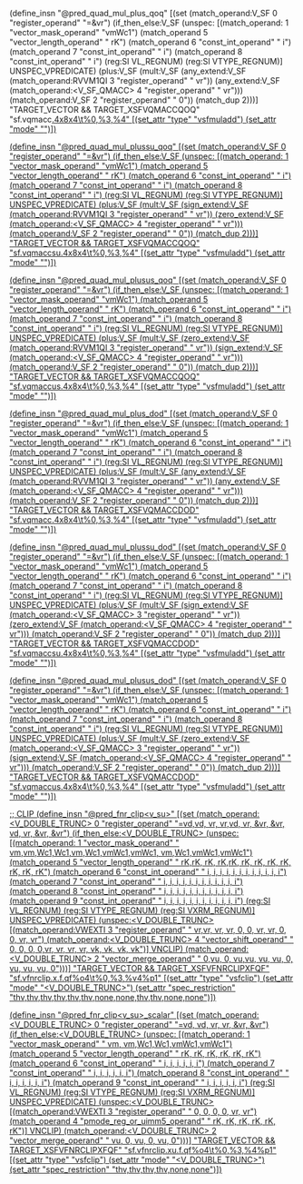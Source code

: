 (define_insn "@pred_quad_mul_plus<su><mode>_qoq"
  [(set (match_operand:V_SF 0 "register_operand"                    "=&vr")
	(if_then_else:V_SF
	  (unspec:<VM>
	    [(match_operand:<VM> 1 "vector_mask_operand"             "vmWc1")
	     (match_operand 5 "vector_length_operand"                "   rK")
	     (match_operand 6 "const_int_operand"                    "    i")
	     (match_operand 7 "const_int_operand"                    "    i")
	     (match_operand 8 "const_int_operand"                    "    i")
	     (reg:SI VL_REGNUM)
	     (reg:SI VTYPE_REGNUM)] UNSPEC_VPREDICATE)
	  (plus:V_SF
	    (mult:V_SF
	      (any_extend:V_SF
	        (match_operand:RVVM1QI 3 "register_operand" "   vr"))
	      (any_extend:V_SF
	        (match_operand:<V_SF_QMACC> 4 "register_operand" "   vr")))
	    (match_operand:V_SF 2 "register_operand"               "    0"))
	  (match_dup 2)))]
  "TARGET_VECTOR && TARGET_XSFVQMACCQOQ"
  "sf.vqmacc<u>.4x8x4\t%0,%3,%4"
  [(set_attr "type" "vsfmuladd")
   (set_attr "mode" "<MODE>")])

(define_insn "@pred_quad_mul_plussu<mode>_qoq"
  [(set (match_operand:V_SF 0 "register_operand"                    "=&vr")
	(if_then_else:V_SF
	  (unspec:<VM>
	    [(match_operand:<VM> 1 "vector_mask_operand"             "vmWc1")
	     (match_operand 5 "vector_length_operand"                "   rK")
	     (match_operand 6 "const_int_operand"                    "    i")
	     (match_operand 7 "const_int_operand"                    "    i")
	     (match_operand 8 "const_int_operand"                    "    i")
	     (reg:SI VL_REGNUM)
	     (reg:SI VTYPE_REGNUM)] UNSPEC_VPREDICATE)
	  (plus:V_SF
	    (mult:V_SF
	      (sign_extend:V_SF
	        (match_operand:RVVM1QI 3 "register_operand" "   vr"))
	      (zero_extend:V_SF
	        (match_operand:<V_SF_QMACC> 4 "register_operand" "   vr")))
	    (match_operand:V_SF 2 "register_operand"               "    0"))
	  (match_dup 2)))]
  "TARGET_VECTOR && TARGET_XSFVQMACCQOQ"
  "sf.vqmaccsu.4x8x4\t%0,%3,%4"
  [(set_attr "type" "vsfmuladd")
   (set_attr "mode" "<MODE>")])

(define_insn "@pred_quad_mul_plusus<mode>_qoq"
  [(set (match_operand:V_SF 0 "register_operand"                    "=&vr")
	(if_then_else:V_SF
	  (unspec:<VM>
	    [(match_operand:<VM> 1 "vector_mask_operand"             "vmWc1")
	     (match_operand 5 "vector_length_operand"                "   rK")
	     (match_operand 6 "const_int_operand"                    "    i")
	     (match_operand 7 "const_int_operand"                    "    i")
	     (match_operand 8 "const_int_operand"                    "    i")
	     (reg:SI VL_REGNUM)
	     (reg:SI VTYPE_REGNUM)] UNSPEC_VPREDICATE)
	  (plus:V_SF
	    (mult:V_SF
	      (zero_extend:V_SF
	        (match_operand:RVVM1QI 3 "register_operand" "   vr"))
	      (sign_extend:V_SF
	        (match_operand:<V_SF_QMACC> 4 "register_operand" "   vr")))
	    (match_operand:V_SF 2 "register_operand"               "    0"))
	  (match_dup 2)))]
  "TARGET_VECTOR && TARGET_XSFVQMACCQOQ"
  "sf.vqmaccus.4x8x4\t%0,%3,%4"
  [(set_attr "type" "vsfmuladd")
   (set_attr "mode" "<MODE>")])

(define_insn "@pred_quad_mul_plus<su><mode>_dod"
  [(set (match_operand:V_SF 0 "register_operand"                    "=&vr")
	(if_then_else:V_SF
	  (unspec:<VM>
	    [(match_operand:<VM> 1 "vector_mask_operand"             "vmWc1")
	     (match_operand 5 "vector_length_operand"                "   rK")
	     (match_operand 6 "const_int_operand"                    "    i")
	     (match_operand 7 "const_int_operand"                    "    i")
	     (match_operand 8 "const_int_operand"                    "    i")
	     (reg:SI VL_REGNUM)
	     (reg:SI VTYPE_REGNUM)] UNSPEC_VPREDICATE)
	  (plus:V_SF
	    (mult:V_SF
	      (any_extend:V_SF
	        (match_operand:RVVM1QI 3 "register_operand" "   vr"))
	      (any_extend:V_SF
	        (match_operand:<V_SF_QMACC> 4 "register_operand" "   vr")))
	    (match_operand:V_SF 2 "register_operand"               "    0"))
	  (match_dup 2)))]
  "TARGET_VECTOR && TARGET_XSFVQMACCDOD"
  "sf.vqmacc<u>.4x8x4\t%0,%3,%4"
  [(set_attr "type" "vsfmuladd")
   (set_attr "mode" "<MODE>")])

(define_insn "@pred_quad_mul_plussu<mode>_dod"
  [(set (match_operand:V_SF 0 "register_operand"                    "=&vr")
	(if_then_else:V_SF
	  (unspec:<VM>
	    [(match_operand:<VM> 1 "vector_mask_operand"             "vmWc1")
	     (match_operand 5 "vector_length_operand"                "   rK")
	     (match_operand 6 "const_int_operand"                    "    i")
	     (match_operand 7 "const_int_operand"                    "    i")
	     (match_operand 8 "const_int_operand"                    "    i")
	     (reg:SI VL_REGNUM)
	     (reg:SI VTYPE_REGNUM)] UNSPEC_VPREDICATE)
	  (plus:V_SF
	    (mult:V_SF
	      (sign_extend:V_SF
	        (match_operand:<V_SF_QMACC> 3 "register_operand" "   vr"))
	      (zero_extend:V_SF
	        (match_operand:<V_SF_QMACC> 4 "register_operand" "   vr")))
	    (match_operand:V_SF 2 "register_operand"               "    0"))
	  (match_dup 2)))]
  "TARGET_VECTOR && TARGET_XSFVQMACCDOD"
  "sf.vqmaccsu.4x8x4\t%0,%3,%4"
  [(set_attr "type" "vsfmuladd")
   (set_attr "mode" "<MODE>")])

(define_insn "@pred_quad_mul_plusus<mode>_dod"
  [(set (match_operand:V_SF 0 "register_operand"                    "=&vr")
	(if_then_else:V_SF
	  (unspec:<VM>
	    [(match_operand:<VM> 1 "vector_mask_operand"             "vmWc1")
	     (match_operand 5 "vector_length_operand"                "   rK")
	     (match_operand 6 "const_int_operand"                    "    i")
	     (match_operand 7 "const_int_operand"                    "    i")
	     (match_operand 8 "const_int_operand"                    "    i")
	     (reg:SI VL_REGNUM)
	     (reg:SI VTYPE_REGNUM)] UNSPEC_VPREDICATE)
	  (plus:V_SF
	    (mult:V_SF
	      (zero_extend:V_SF
	        (match_operand:<V_SF_QMACC> 3 "register_operand" "   vr"))
	      (sign_extend:V_SF
	        (match_operand:<V_SF_QMACC> 4 "register_operand" "   vr")))
	    (match_operand:V_SF 2 "register_operand"               "    0"))
	  (match_dup 2)))]
  "TARGET_VECTOR && TARGET_XSFVQMACCDOD"
  "sf.vqmaccus.4x8x4\t%0,%3,%4"
  [(set_attr "type" "vsfmuladd")
   (set_attr "mode" "<MODE>")])

;; CLIP
(define_insn "@pred_fnr_clip<v_su><mode>"
  [(set (match_operand:<V_DOUBLE_TRUNC> 0 "register_operand"           "=vd,vd, vr, vr,vd, vr,  &vr,  &vr, vd, vr,  &vr,  &vr")
	(if_then_else:<V_DOUBLE_TRUNC>
	  (unspec:<VM>
	    [(match_operand:<VM> 1 "vector_mask_operand"               " vm,vm,Wc1,Wc1,vm,Wc1,vmWc1,vmWc1, vm,Wc1,vmWc1,vmWc1")
	     (match_operand 5 "vector_length_operand"                  " rK,rK, rK, rK,rK, rK,   rK,   rK, rK, rK,   rK,   rK")
	     (match_operand 6 "const_int_operand"                      "  i, i,  i,  i, i,  i,    i,    i,  i,  i,    i,    i")
	     (match_operand 7 "const_int_operand"                      "  i, i,  i,  i, i,  i,    i,    i,  i,  i,    i,    i")
	     (match_operand 8 "const_int_operand"                      "  i, i,  i,  i, i,  i,    i,    i,  i,  i,    i,    i")
	     (match_operand 9 "const_int_operand"                      "  i, i,  i,  i, i,  i,    i,    i,  i,  i,    i,    i")
	     (reg:SI VL_REGNUM)
	     (reg:SI VTYPE_REGNUM)
	     (reg:SI VXRM_REGNUM)] UNSPEC_VPREDICATE)
	  (unspec:<V_DOUBLE_TRUNC>
	    [(match_operand:VWEXTI 3 "register_operand"                " vr,vr, vr, vr, 0,  0,   vr,   vr,  0,  0,   vr,   vr")
	     (match_operand:<V_DOUBLE_TRUNC> 4 "vector_shift_operand"  "  0, 0,  0,  0,vr, vr,   vr,   vr, vk, vk,   vk,   vk")] VNCLIP)
	  (match_operand:<V_DOUBLE_TRUNC> 2 "vector_merge_operand"     "  0,vu,  0, vu,vu, vu,   vu,    0, vu, vu,   vu,    0")))]
  "TARGET_VECTOR && TARGET_XSFVFNRCLIPXFQF"
  "sf.vfnrclip.x.f.qf%o4\t%0,%3,%v4%p1"
  [(set_attr "type" "vsfclip")
   (set_attr "mode" "<V_DOUBLE_TRUNC>")
   (set_attr "spec_restriction" "thv,thv,thv,thv,thv,thv,none,none,thv,thv,none,none")])

(define_insn "@pred_fnr_clip<v_su><mode>_scalar"
  [(set (match_operand:<V_DOUBLE_TRUNC> 0 "register_operand"           "=vd, vd, vr, vr,  &vr,  &vr")
	(if_then_else:<V_DOUBLE_TRUNC>
	  (unspec:<VM>
	    [(match_operand:<VM> 1 "vector_mask_operand"               " vm, vm,Wc1,Wc1,vmWc1,vmWc1")
	     (match_operand 5 "vector_length_operand"                  " rK, rK, rK, rK,   rK,   rK")
	     (match_operand 6 "const_int_operand"                      "  i,  i,  i,  i,    i,    i")
	     (match_operand 7 "const_int_operand"                      "  i,  i,  i,  i,    i,    i")
	     (match_operand 8 "const_int_operand"                      "  i,  i,  i,  i,    i,    i")
	     (match_operand 9 "const_int_operand"                      "  i,  i,  i,  i,    i,    i")
	     (reg:SI VL_REGNUM)
	     (reg:SI VTYPE_REGNUM)
	     (reg:SI VXRM_REGNUM)] UNSPEC_VPREDICATE)
	  (unspec:<V_DOUBLE_TRUNC>
	    [(match_operand:VWEXTI 3 "register_operand"                "  0,  0,  0,  0,   vr,   vr")
	     (match_operand 4 "pmode_reg_or_uimm5_operand"             " rK, rK, rK, rK,   rK,   rK")] VNCLIP)
	  (match_operand:<V_DOUBLE_TRUNC> 2 "vector_merge_operand"     " vu,  0, vu,  0,   vu,    0")))]
  "TARGET_VECTOR && TARGET_XSFVFNRCLIPXFQF"
  "sf.vfnrclip.xu.f.qf%o4\t%0,%3,%4%p1"
  [(set_attr "type" "vsfclip")
   (set_attr "mode" "<V_DOUBLE_TRUNC>")
   (set_attr "spec_restriction" "thv,thv,thv,thv,none,none")])
